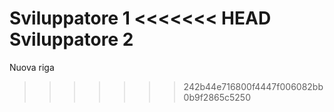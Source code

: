 Sviluppatore 1
<<<<<<< HEAD
Sviluppatore 2
=======
Nuova riga
>>>>>>> 242b44e716800f4447f006082bb0b9f2865c5250
